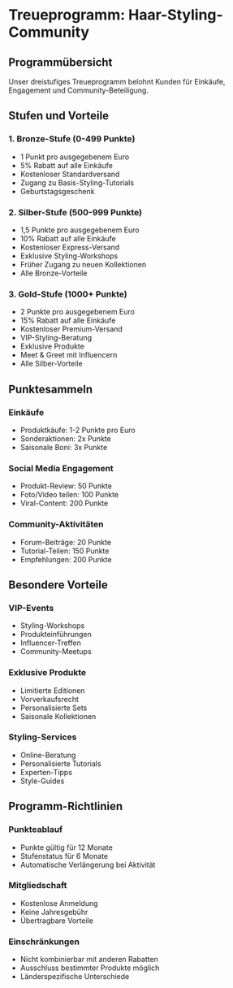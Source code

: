 # Treueprogramm: Haar-Styling-Community

## Programmübersicht
Unser dreistufiges Treueprogramm belohnt Kunden für Einkäufe, Engagement und Community-Beteiligung.

## Stufen und Vorteile

### 1. Bronze-Stufe (0-499 Punkte)
- 1 Punkt pro ausgegebenem Euro
- 5% Rabatt auf alle Einkäufe
- Kostenloser Standardversand
- Zugang zu Basis-Styling-Tutorials
- Geburtstagsgeschenk

### 2. Silber-Stufe (500-999 Punkte)
- 1,5 Punkte pro ausgegebenem Euro
- 10% Rabatt auf alle Einkäufe
- Kostenloser Express-Versand
- Exklusive Styling-Workshops
- Früher Zugang zu neuen Kollektionen
- Alle Bronze-Vorteile

### 3. Gold-Stufe (1000+ Punkte)
- 2 Punkte pro ausgegebenem Euro
- 15% Rabatt auf alle Einkäufe
- Kostenloser Premium-Versand
- VIP-Styling-Beratung
- Exklusive Produkte
- Meet & Greet mit Influencern
- Alle Silber-Vorteile

## Punktesammeln

### Einkäufe
- Produktkäufe: 1-2 Punkte pro Euro
- Sonderaktionen: 2x Punkte
- Saisonale Boni: 3x Punkte

### Social Media Engagement
- Produkt-Review: 50 Punkte
- Foto/Video teilen: 100 Punkte
- Viral-Content: 200 Punkte

### Community-Aktivitäten
- Forum-Beiträge: 20 Punkte
- Tutorial-Teilen: 150 Punkte
- Empfehlungen: 200 Punkte

## Besondere Vorteile

### VIP-Events
- Styling-Workshops
- Produkteinführungen
- Influencer-Treffen
- Community-Meetups

### Exklusive Produkte
- Limitierte Editionen
- Vorverkaufsrecht
- Personalisierte Sets
- Saisonale Kollektionen

### Styling-Services
- Online-Beratung
- Personalisierte Tutorials
- Experten-Tipps
- Style-Guides

## Programm-Richtlinien

### Punkteablauf
- Punkte gültig für 12 Monate
- Stufenstatus für 6 Monate
- Automatische Verlängerung bei Aktivität

### Mitgliedschaft
- Kostenlose Anmeldung
- Keine Jahresgebühr
- Übertragbare Vorteile

### Einschränkungen
- Nicht kombinierbar mit anderen Rabatten
- Ausschluss bestimmter Produkte möglich
- Länderspezifische Unterschiede
